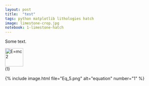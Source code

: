 ```yaml
---
layout: post
title:  "test"
tags: python matplotlib lithologies hatch
image: limestone-crop.jpg
notebook: 1-limestone-hatch
---
```


Some text.

<div class="equation">
    <div><img src="{{ site.url }}assets/Eq_5.png" height="60px" alt="E=mc2"/></div>
    <div class="equation_dots"></div>
    <div>(1)</div>
</div>

{% include image.html file="Eq_5.png"
alt="equation" number="1" %}